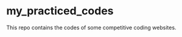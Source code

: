 my_practiced_codes
==================

This repo contains the codes of some competitive coding websites.
